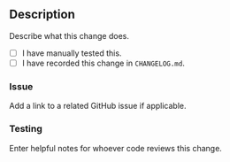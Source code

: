 ## Description

Describe what this change does.

- [ ] I have manually tested this.
- [ ] I have recorded this change in `CHANGELOG.md`.

### Issue

Add a link to a related GitHub issue if applicable.

### Testing

Enter helpful notes for whoever code reviews this change.
